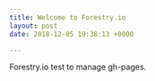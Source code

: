 ```yaml
---
title: Welcome to Forestry.io
layout: post
date: 2018-12-05 19:38:13 +0000

---
```

Forestry.io test to manage gh-pages. 